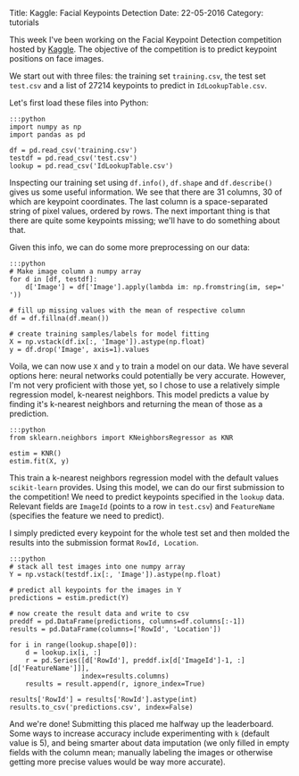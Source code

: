 Title: Kaggle: Facial Keypoints Detection
Date: 22-05-2016
Category: tutorials

This week I've been working on the Facial Keypoint Detection competition hosted
by [Kaggle](http://kaggle.com). The objective of the competition is to predict
keypoint positions on face images.

We start out with three files: the training set `training.csv`, the test set
`test.csv` and a list of 27214 keypoints to predict in `IdLookupTable.csv`.

Let's first load these files into Python:

    :::python
    import numpy as np
    import pandas as pd

    df = pd.read_csv('training.csv')
    testdf = pd.read_csv('test.csv')
    lookup = pd.read_csv('IdLookupTable.csv')

Inspecting our training set using `df.info()`, `df.shape` and `df.describe()`
gives us some useful information. We see that there are 31 columns, 30 of which
are keypoint coordinates. The last column is a space-separated string of pixel
values, ordered by rows. The next important thing is that there are quite some
keypoints missing; we'll have to do something about that.

Given this info, we can do some more preprocessing on our data:

    :::python
    # Make image column a numpy array
    for d in [df, testdf]:
        d['Image'] = df['Image'].apply(lambda im: np.fromstring(im, sep=' '))

    # fill up missing values with the mean of respective column
    df = df.fillna(df.mean())

    # create training samples/labels for model fitting
    X = np.vstack(df.ix[:, 'Image']).astype(np.float)
    y = df.drop('Image', axis=1).values 

Voila, we can now use `X` and `y` to train a model on our data. We have several
options here: neural networks could potentially be very accurate. However, I'm
not very proficient with those yet, so I chose to use a relatively simple
regression model, k-nearest neighbors. This model predicts a value by finding
it's k-nearest neighbors and returning the mean of those as a prediction.

    :::python
    from sklearn.neighbors import KNeighborsRegressor as KNR

    estim = KNR()
    estim.fit(X, y)

This train a k-nearest neighbors regression model with the default values
`scikit-learn` provides. Using this model, we can do our first submission
to the competition! We need to predict keypoints specified in the `lookup`
data. Relevant fields are `ImageId` (points to a row in `test.csv`) and
`FeatureName` (specifies the feature we need to predict).

I simply predicted every keypoint for the whole test set and then molded the
results into the submission format `RowId, Location`.

    :::python
    # stack all test images into one numpy array
    Y = np.vstack(testdf.ix[:, 'Image']).astype(np.float)

    # predict all keypoints for the images in Y
    predictions = estim.predict(Y)

    # now create the result data and write to csv
    preddf = pd.DataFrame(predictions, columns=df.columns[:-1])
    results = pd.DataFrame(columns=['RowId', 'Location'])

    for i in range(lookup.shape[0]):
        d = lookup.ix[i, :]
        r = pd.Series([d['RowId'], preddf.ix[d['ImageId']-1, :][d['FeatureName']]],
                      index=results.columns)
        results = result.append(r, ignore_index=True)

    results['RowId'] = results['RowId'].astype(int)
    results.to_csv('predictions.csv', index=False)

And we're done! Submitting this placed me halfway up the leaderboard.
Some ways to increase accuracy include experimenting with `k` (default
value is 5), and being smarter about data imputation (we only filled in empty
fields with the column mean; manually labeling the images or otherwise getting
more precise values would be way more accurate).
